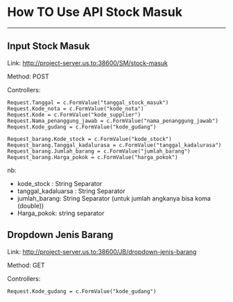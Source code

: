 # How TO Use API Stock Masuk
__________
##  Input Stock Masuk

Link: http://project-server.us.to:38600/SM/stock-masuk

Method: POST

Controllers:

    Request.Tanggal = c.FormValue("tanggal_stock_masuk")
	Request.Kode_nota = c.FormValue("kode_nota")
	Request.Kode = c.FormValue("kode_supplier")
	Request.Nama_penanggung_jawab = c.FormValue("nama_penanggung_jawab")
	Request.Kode_gudang = c.FormValue("kode_gudang")

	Request_barang.Kode_stock = c.FormValue("kode_stock")
	Request_barang.Tanggal_kadalurasa = c.FormValue("tanggal_kadalurasa")
	Request_barang.Jumlah_barang = c.FormValue("jumlah_barang")
	Request_barang.Harga_pokok = c.FormValue("harga_pokok")

nb: 
- kode_stock : String Separator
- tanggal_kadaluarsa : String Separator
- jumlah_barang: String Separator (untuk jumlah angkanya bisa koma (double))
- Harga_pokok: string separator

##  Dropdown Jenis Barang

Link: http://project-server.us.to:38600/JB/dropdown-jenis-barang

Method: GET

Controllers:

    Request.Kode_gudang = c.FormValue("kode_gudang")